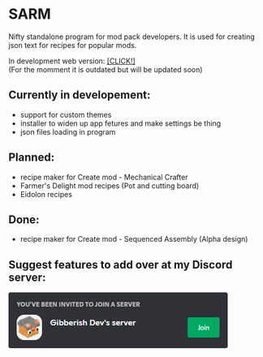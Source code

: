 # SARM

Nifty standalone program for mod pack developers. It is used for creating json text for recipes for popular mods.

In development web version:
<a href="https://gibberishdev.github.io">[CLICK!]</a><br>
(For the momment it is outdated but will be updated soon)

## Currently in developement:
* support for custom themes
* installer to widen up app fetures and make settings be  thing
* json files loading in program

## Planned:
* recipe maker for Create mod - Mechanical Crafter
* Farmer's Delight mod recipes (Pot and cutting board)
* Eidolon recipes

## Done:
* recipe maker for Create mod - Sequenced Assembly (Alpha design)

## Suggest features to add over at my Discord server:
<a href="https://discord.gg/bhAnEEXUfV"><img src="https://github.com/GibberishDev/resrrep/blob/main/discord_invite.png" alt="Discord"></a>
